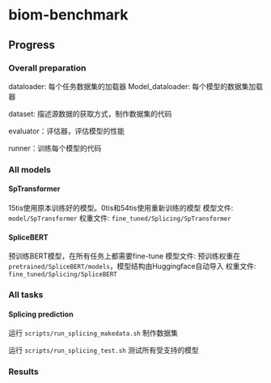 # biom-benchmark

## Progress

### Overall preparation

dataloader: 每个任务数据集的加载器
Model_dataloader: 每个模型的数据集加载器

dataset: 描述源数据的获取方式，制作数据集的代码

evaluator：评估器，评估模型的性能

runner：训练每个模型的代码

### All models

#### SpTransformer
15tis使用原本训练好的模型。0tis和54tis使用重新训练的模型
模型文件: `model/SpTransformer`
权重文件: `fine_tuned/Splicing/SpTransformer`

#### SpliceBERT
预训练BERT模型，在所有任务上都需要fine-tune
模型文件: 预训练权重在`pretrained/SpliceBERT/models`，模型结构由Huggingface自动导入
权重文件: `fine_tuned/Splicing/SpliceBERT`



### All tasks

#### Splicing prediction

运行 `scripts/run_splicing_makedata.sh` 制作数据集

运行 `scripts/run_splicing_test.sh` 测试所有受支持的模型

### Results
